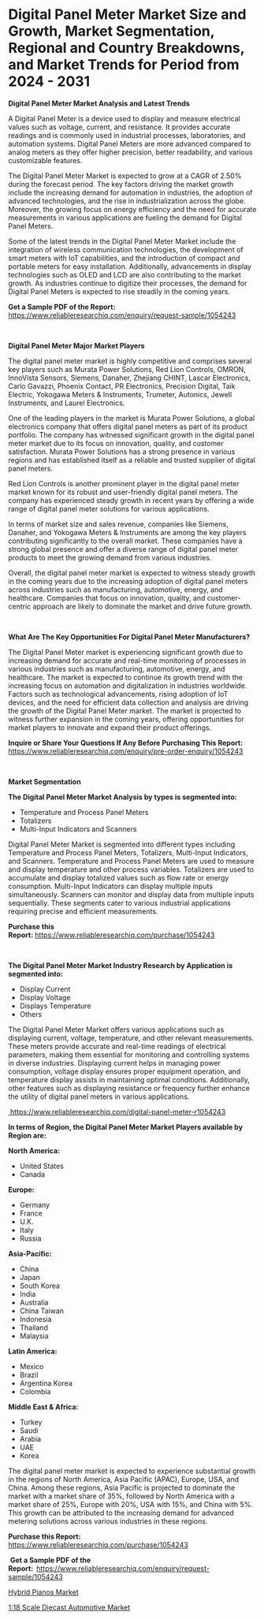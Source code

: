 <p><h1>Digital Panel Meter Market Size and Growth, Market Segmentation, Regional and Country Breakdowns, and Market Trends for Period from 2024 -  2031</h1></p><p><strong>Digital Panel Meter Market Analysis and Latest Trends</strong></p>
<p><p>A Digital Panel Meter is a device used to display and measure electrical values such as voltage, current, and resistance. It provides accurate readings and is commonly used in industrial processes, laboratories, and automation systems. Digital Panel Meters are more advanced compared to analog meters as they offer higher precision, better readability, and various customizable features.</p><p>The Digital Panel Meter Market is expected to grow at a CAGR of 2.50% during the forecast period. The key factors driving the market growth include the increasing demand for automation in industries, the adoption of advanced technologies, and the rise in industrialization across the globe. Moreover, the growing focus on energy efficiency and the need for accurate measurements in various applications are fueling the demand for Digital Panel Meters.</p><p>Some of the latest trends in the Digital Panel Meter Market include the integration of wireless communication technologies, the development of smart meters with IoT capabilities, and the introduction of compact and portable meters for easy installation. Additionally, advancements in display technologies such as OLED and LCD are also contributing to the market growth. As industries continue to digitize their processes, the demand for Digital Panel Meters is expected to rise steadily in the coming years.</p></p>
<p><strong>Get a Sample PDF of the Report:&nbsp;</strong> <a href="https://www.reliableresearchiq.com/enquiry/request-sample/1054243">https://www.reliableresearchiq.com/enquiry/request-sample/1054243</a></p>
<p>&nbsp;</p>
<p><strong>Digital Panel Meter Major Market Players</strong></p>
<p><p>The digital panel meter market is highly competitive and comprises several key players such as Murata Power Solutions, Red Lion Controls, OMRON, InnoVista Sensors, Siemens, Danaher, Zhejiang CHINT, Lascar Electronics, Carlo Gavazzi, Phoenix Contact, PR Electronics, Precision Digital, Taik Electric, Yokogawa Meters & Instruments, Trumeter, Autonics, Jewell Instruments, and Laurel Electronics. </p><p>One of the leading players in the market is Murata Power Solutions, a global electronics company that offers digital panel meters as part of its product portfolio. The company has witnessed significant growth in the digital panel meter market due to its focus on innovation, quality, and customer satisfaction. Murata Power Solutions has a strong presence in various regions and has established itself as a reliable and trusted supplier of digital panel meters.</p><p>Red Lion Controls is another prominent player in the digital panel meter market known for its robust and user-friendly digital panel meters. The company has experienced steady growth in recent years by offering a wide range of digital panel meter solutions for various applications.</p><p>In terms of market size and sales revenue, companies like Siemens, Danaher, and Yokogawa Meters & Instruments are among the key players contributing significantly to the overall market. These companies have a strong global presence and offer a diverse range of digital panel meter products to meet the growing demand from various industries.</p><p>Overall, the digital panel meter market is expected to witness steady growth in the coming years due to the increasing adoption of digital panel meters across industries such as manufacturing, automotive, energy, and healthcare. Companies that focus on innovation, quality, and customer-centric approach are likely to dominate the market and drive future growth.</p></p>
<p>&nbsp;</p>
<p><strong>What Are The Key Opportunities For Digital Panel Meter Manufacturers?</strong></p>
<p><p>The Digital Panel Meter market is experiencing significant growth due to increasing demand for accurate and real-time monitoring of processes in various industries such as manufacturing, automotive, energy, and healthcare. The market is expected to continue its growth trend with the increasing focus on automation and digitalization in industries worldwide. Factors such as technological advancements, rising adoption of IoT devices, and the need for efficient data collection and analysis are driving the growth of the Digital Panel Meter market. The market is projected to witness further expansion in the coming years, offering opportunities for market players to innovate and expand their product offerings.</p></p>
<p><strong>Inquire or Share Your Questions If Any Before Purchasing This Report:</strong> <a href="https://www.reliableresearchiq.com/enquiry/pre-order-enquiry/1054243">https://www.reliableresearchiq.com/enquiry/pre-order-enquiry/1054243</a></p>
<p>&nbsp;</p>
<p><strong>Market Segmentation</strong></p>
<p><strong>The Digital Panel Meter Market Analysis by types is segmented into:</strong></p>
<p><ul><li>Temperature and Process Panel Meters</li><li>Totalizers</li><li>Multi-Input Indicators and Scanners</li></ul></p>
<p><p>Digital Panel Meter Market is segmented into different types including Temperature and Process Panel Meters, Totalizers, Multi-Input Indicators, and Scanners. Temperature and Process Panel Meters are used to measure and display temperature and other process variables. Totalizers are used to accumulate and display totalized values such as flow rate or energy consumption. Multi-Input Indicators can display multiple inputs simultaneously. Scanners can monitor and display data from multiple inputs sequentially. These segments cater to various industrial applications requiring precise and efficient measurements.</p></p>
<p><strong>Purchase this Report:&nbsp;</strong><a href="https://www.reliableresearchiq.com/purchase/1054243">https://www.reliableresearchiq.com/purchase/1054243</a></p>
<p>&nbsp;</p>
<p><strong>The Digital Panel Meter Market Industry Research by Application is segmented into:</strong></p>
<p><ul><li>Display Current</li><li>Display Voltage</li><li>Displays Temperature</li><li>Others</li></ul></p>
<p><p>The Digital Panel Meter Market offers various applications such as displaying current, voltage, temperature, and other relevant measurements. These meters provide accurate and real-time readings of electrical parameters, making them essential for monitoring and controlling systems in diverse industries. Displaying current helps in managing power consumption, voltage display ensures proper equipment operation, and temperature display assists in maintaining optimal conditions. Additionally, other features such as displaying resistance or frequency further enhance the utility of digital panel meters in various applications.</p></p>
<p><a href="https://www.reliableresearchiq.com/digital-panel-meter-r1054243">&nbsp;https://www.reliableresearchiq.com/digital-panel-meter-r1054243</a></p>
<p><strong>In terms of Region, the Digital Panel Meter Market Players available by Region are:</strong></p>
<p>
    <p> <strong> North America: </strong>
        <ul>
            <li>United States</li>
            <li>Canada</li>
        </ul>
        </p> 
    <p> <strong> Europe: </strong>
        <ul>
            <li>Germany</li>
            <li>France</li>
            <li>U.K.</li>
            <li>Italy</li>
            <li>Russia</li>
        </ul>
        </p> 
    <p> <strong> Asia-Pacific: </strong>
        <ul>
            <li>China</li>
            <li>Japan</li>
            <li>South Korea</li>
            <li>India</li>
            <li>Australia</li>
            <li>China Taiwan</li>
            <li>Indonesia</li>
            <li>Thailand</li>
            <li>Malaysia</li>
        </ul>
        </p> 
    <p> <strong> Latin America: </strong>
        <ul>
            <li>Mexico</li>
            <li>Brazil</li>
            <li>Argentina Korea</li>
            <li>Colombia</li>
        </ul>
        </p> 
    <p> <strong> Middle East & Africa: </strong>
        <ul>
            <li>Turkey</li>
            <li>Saudi</li>
            <li>Arabia</li>
            <li>UAE</li>
            <li>Korea</li>
        </ul>
    </p>
    </p>
<p><p>The digital panel meter market is expected to experience substantial growth in the regions of North America, Asia Pacific (APAC), Europe, USA, and China. Among these regions, Asia Pacific is projected to dominate the market with a market share of 35%, followed by North America with a market share of 25%, Europe with 20%, USA with 15%, and China with 5%. This growth can be attributed to the increasing demand for advanced metering solutions across various industries in these regions.</p></p>
<p><strong>Purchase this Report: </strong><a href="https://www.reliableresearchiq.com/purchase/1054243">https://www.reliableresearchiq.com/purchase/1054243</a></p>
<p>&nbsp;<strong>Get a Sample PDF of the Report:&nbsp;&nbsp;</strong><a href="https://www.reliableresearchiq.com/enquiry/request-sample/1054243">https://www.reliableresearchiq.com/enquiry/request-sample/1054243</a></p>
<p><strong></strong></p>
<p><p><a href="https://github.com/fxdvmliw90/Market-Research-Report-List-1/blob/main/hybrid-pianos-market.md">Hybrid Pianos Market</a></p><p><a href="https://issuu.com/reportprime-2/docs/118-scale-diecast-automotive-market-size-2030.pptx">1:18 Scale Diecast Automotive Market</a></p></p>